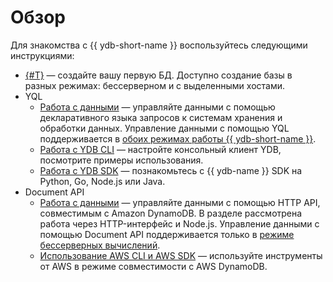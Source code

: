 # Обзор

Для знакомства с {{ ydb-short-name }} воспользуйтесь следующими инструкциями:
* [{#T}](create-db.md) — создайте вашу первую БД. Доступно создание базы в разных режимах: бессерверном и с выделенными хостами. 
* YQL
    * [Работа с данными](examples-yql.md) — управляйте данными с помощью декларативного языка запросов к системам хранения и обработки данных. Управление данными с помощью YQL поддерживается в [обоих режимах работы {{ ydb-short-name }}](../concepts/index.md).
    * [Работа с YDB CLI](examples-ydb-cli.md) — настройте консольный клиент YDB, посмотрите примеры использования.
    * [Работа с YDB SDK](launch-test-app.md) — познакомьтесь с {{ ydb-name }} SDK на Python, Go, Node.js или Java.
* Document API
    * [Работа с данными](examples-docapi.md) — управляйте данными с помощью HTTP API, совместимым с Amazon DynamoDB. В разделе рассмотрена работа через HTTP-интерфейс и Node.js. Управление данными с помощью Document API поддерживается только в [режиме бессерверных вычислений](../concepts/index.md).
    * [Использование AWS CLI и AWS SDK](../quickstart/aws-instrument/setup.md) — используйте инструменты от AWS в режиме совместимости с AWS DynamoDB.
    
    